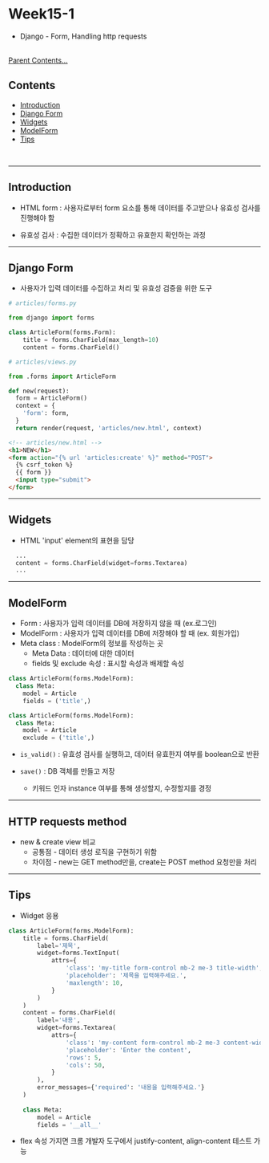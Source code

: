 # Week15-1

-   Django - Form, Handling http requests


<link rel="stylesheet" href="../../assets/stylesheets/my_style.css">

<br>[Parent Contents...](../../README.md/#til-today-i-learned)


## Contents
- [Introduction](#introduction)
- [Django Form](#django-form)
- [Widgets](#widgets)
- [ModelForm](#modelForm)
- [Tips](#tips)


<br>


-----


## Introduction

- HTML form : 사용자로부터 form 요소를 통해 데이터를 주고받으나 유효성 검사를 진행해야 함

- 유효성 검사 : 수집한 데이터가 정확하고 유효한지 확인하는 과정


-----


## Django Form

- 사용자가 입력 데이터를 수집하고 처리 및 유효성 검증을 위한 도구
```py
# articles/forms.py

from django import forms 

class ArticleForm(forms.Form):
    title = forms.CharField(max_length=10)
    content = forms.CharField()
```
```py
# articles/views.py

from .forms import ArticleForm

def new(request):
  form = ArticleForm()
  context = {
    'form': form,
  }
  return render(request, 'articles/new.html', context)
```
```html
<!-- articles/new.html -->
<h1>NEW</h1>
<form action="{% url 'articles:create' %}" method="POST">
  {% csrf_token %}
  {{ form }}
  <input type="submit">
</form>
```


-----


## Widgets

- HTML 'input' element의 표현을 담당
```py
  ...
  content = forms.CharField(widget=forms.Textarea)
  ...
```


-----


## ModelForm

- Form : 사용자가 입력 데이터를 DB에 저장하지 않을 때 (ex.로그인)
- ModelForm : 사용자가 입력 데이터를 DB에 저장해야 할 때 (ex. 회원가입)
- Meta class : ModelForm의 정보를 작성하는 곳
  + Meta Data : 데이터에 대한 데이터
  + fields 및 exclude 속성 : 표시할 속성과 배제할 속성
```py
class ArticleForm(forms.ModelForm):
  class Meta:
    model = Article
    fields = ('title',)
```
```py
class ArticleForm(forms.ModelForm):
  class Meta:
    model = Article
    exclude = ('title',)
```

- `is_valid()` : 유효성 검사를 실행하고, 데이터 유효한지 여부를 boolean으로 반환

- `save()` : DB 객체를 만들고 저장
  + 키워드 인자 instance 여부를 통해 <span>생성할지, 수정할지</span>를 경정


-----

## HTTP requests method

- new & create view 비교
  + 공통점 - 데이터 생성 로직을 구현하기 위함
  + 차이점 - new는 <span>GET method</span>만을, create는 <span>POST method</span> 요청만을 처리


-----


## Tips

- Widget 응용
```py
class ArticleForm(forms.ModelForm):
    title = forms.CharField(
        label='제목',
        widget=forms.TextInput(
            attrs={
                'class': 'my-title form-control mb-2 me-3 title-width',
                'placeholder': '제목을 입력해주세요.',
                'maxlength': 10,
            }
        )
    )
    content = forms.CharField(
        label='내용',
        widget=forms.Textarea(
            attrs={
                'class': 'my-content form-control mb-2 me-3 content-width',
                'placeholder': 'Enter the content',
                'rows': 5,
                'cols': 50,
            }
        ),
        error_messages={'required': '내용을 입력해주세요.'}
    )
    
    class Meta:
        model = Article
        fields = '__all__'
```

- flex 속성 가지면 크롬 개발자 도구에서 justify-content, align-content 테스트 가능